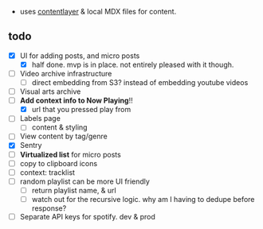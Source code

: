 - uses [contentlayer](https://www.contentlayer.dev/) & local MDX files for content.

## todo
- [x] UI for adding posts, and micro posts
  - [x] half done. mvp is in place. not entirely pleased with it though.
- [ ] Video archive infrastructure
  - [ ] direct embedding from S3? instead of embedding youtube videos
- [ ] Visual arts archive
- [ ] **Add context info to Now Playing**!!
  - [x] url that you pressed play from
- [ ] Labels page
  - [ ] content & styling
- [ ] View content by tag/genre
- [x] Sentry
- [ ] **Virtualized list** for micro posts
- [ ] copy to clipboard icons
- [ ] context: tracklist
- [ ] random playlist can be more UI friendly
  - [ ] return playlist name, & url
  - [ ] watch out for the recursive logic. why am I having to dedupe before response?
- [ ] Separate API keys for spotify. dev & prod
